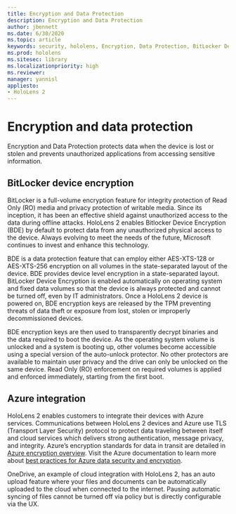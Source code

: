 ```yaml
---
title: Encryption and Data Protection
description: Encryption and Data Protection
author: jbennett
ms.date: 6/30/2020
ms.topic: article
keywords: security, hololens, Encryption, Data Protection, BitLocker Device, BitLocker, bitlocker, bitlocker encryption, azure integration, 
ms.prod: hololens
ms.sitesec: library
ms.localizationpriority: high
ms.reviewer: 
manager: yannisl
appliesto:
- HoloLens 2
---
```


# Encryption and data protection

Encryption and Data Protection protects data when the device is lost or stolen and prevents unauthorized applications from accessing sensitive information.

## BitLocker device encryption

BitLocker is a full-volume encryption feature for integrity protection of Read Only (RO) media and privacy protection of writable media.  Since its inception, it has been an effective shield against unauthorized access to the data during offline attacks. HoloLens 2 enables Bitlocker Device Encryption (BDE) by default to protect data from any unauthorized physical access to the device. Always evolving to meet the needs of the future, Microsoft continues to invest and enhance this technology.

BDE is a data protection feature that can employ either AES-XTS-128 or AES-XTS-256 encryption on all volumes in the state-separated layout of the device. BDE provides device level encryption in a state-separated layout. BitLocker Device Encryption is enabled automatically on operating system and fixed data volumes so that the device is always protected and cannot be turned off, even by IT administrators. Once a HoloLens 2 device is powered on, BDE encryption keys are released by the TPM preventing threats of data theft or exposure from lost, stolen or improperly decommissioned devices.

BDE encryption keys are then used to transparently decrypt binaries and the data required to boot the device. As the operating system volume is unlocked and a system is booting up, other volumes become accessible using a special version of the auto-unlock protector. No other protectors are available to maintain user privacy and the drive can only be unlocked on the same device. Read Only (RO) enforcement on required volumes is applied and enforced immediately, starting from the first boot.

## Azure integration 

HoloLens 2 enables customers to integrate their devices with Azure services. Communications between HoloLens 2 devices and Azure use TLS (Transport Layer Security) protocol to protect data traveling between itself and cloud services which delivers strong authentication, message privacy, and integrity. Azure’s encryption standards for data in transit are detailed in [Azure encryption overview](https://docs.microsoft.com/azure/security/fundamentals/encryption-overview). Visit the Azure documentation to learn more about [best practices for Azure data security and encryption](https://docs.microsoft.com/azure/security/fundamentals/data-encryption-best-practices). 

OneDrive, an example of cloud integration with HoloLens 2, has an auto upload feature where your files and documents can be automatically uploaded to the cloud when connected to the internet. Pausing automatic syncing of files cannot be turned off via policy but is directly configurable via the UX. 
